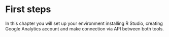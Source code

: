 # First steps

In this chapter you will set up your environment installing R Studio, creating Google Analytics account and make connection via API between both tools.
